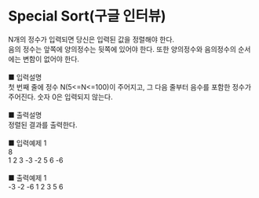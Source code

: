 # Special Sort(구글 인터뷰)
N개의 정수가 입력되면 당신은 입력된 값을 정렬해야 한다.<br>
음의 정수는 앞쪽에 양의정수는 뒷쪽에 있어야 한다. 또한 양의정수와 음의정수의 순서에는 변함이 없어야 한다.<br>
<br>
■ 입력설명<br>
첫 번째 줄에 정수 N(5<=N<=100)이 주어지고, 그 다음 줄부터 음수를 포함한 정수가 주어진다. 숫자 0은 입력되지 않는다.<br>
<br>
■ 출력설명<br>
정렬된 결과를 출력한다.<br>
<br>
■ 입력예제 1<br>
8<br>
1 2 3 -3 -2 5 6 -6<br>
<br>
■ 출력예제 1<br>
-3 -2 -6 1 2 3 5 6